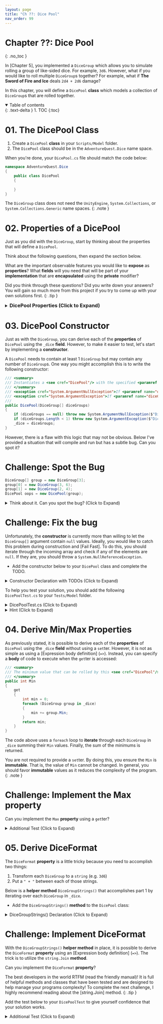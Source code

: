 ```yaml
---
layout: page
title: "Ch ??: Dice Pool"
nav_order: 99
---
```


# Chapter ??: Dice Pool
{: .no_toc }

In [Chapter 5], you implemented a `DiceGroup` which allows you to simulate
rolling a group of like-sided dice. For example, `3d6`. However, what if you
would like to roll multiple `DiceGroup`s together? For example, what if **The
Sword of Fire and Ice** deals `2d4 + 2d6` damage? 

In this chapter, you will define a `DicePool` **class** which models a
collection of `DiceGroup`s that are rolled together.

<details open markdown="block">
  <summary>
    Table of contents
  </summary>
  {: .text-delta }
1. TOC
{:toc}
</details>

# 01. The DicePool Class

1. Create a `DicePool` **class** in your `Scripts/Model` folder.
2. The `DicePool` class should be in the `AdventureQuest.Dice` name space.

When you're done, your `DicePool.cs` file should match the code below:

```csharp
namespace AdventureQuest.Dice
{
    public class DicePool
    {
        
    }
}
```

The `DiceGroup` class does not need the `UnityEngine`, `System.Collections`,
or `System.Collections.Generic` name spaces.
{: .note }

# 02. Properties of a DicePool

Just as you did with the `DiceGroup`, start by thinking about the properties that
will define a `DicePool`. 

Think about the following questions, then expand the section below.

What are the important observable features you would like to **expose** as
**properties**? What **fields** will you need that will be part of your
**implementation** that are **encapsulated** using the **private** modifier?


Did you think through these questions? Did you write down your answers? You will
gain so much more from this project if you try to come up with your own
solutions first. 
{: .tip }

<details markdown="block">
<summary>
<h3 style="display:inline">DicePool Properties (Click to Expand)</h3>
</summary>

Just as with the `DiceGroup`, there are many ways to implement a `DicePool`. 
If you chose a different set of **properties**, I'd love to hear about them.

I won't try to claim that the **properties** I've chosen here are the best
possible set of **properties**. But, I have attempted to choose properties that
**expose** only the necessary pieces for analyzing the possible outcomes of
rolling a `DicePool`.

```csharp
private readonly DiceGroup[] _dice;

/// <summary>
/// The minimum value that can be rolled by this <see cref="DicePool"/>.
/// </summary>
public int Min { get; }

/// <summary>
/// The maximum value that can be rolled by this <see cref="DicePool"/>.
/// </summary>
public int Max { get; }

/// <summary>
/// A formatted string representing this <see cref="DicePool"/>. For example,
/// "2d6 + 1d4 + 3d10".
/// </summary>
public string DiceFormat { get; }
```

I feel there is a really good argument that could be made to include a
**property** that exposes the underlying `DiceGroup[]`. However, this would
allow the individual `DiceGroup`s to be rolled. Just as with the `DiceGroup`, I
decided that a `DicePool` should act as a single "pool" and should only be
accessed as a whole. However, to be able to examine what each internal
`DiceGroup` looks like, I've included a `string` **property** `DiceFormat`.

Additionally, I have chosen to create a `private readonly DiceGroup[]` **field**
`_dice` to track the internal state of the `DicePool`.

</details>

# 03. DicePool Constructor

Just as with the `DiceGroup`, you can derive each of the **properties** of
`DicePool` using the `_dice` **field**. However, to make it easier to test,
let's start by implementing a **constructor**.

A `DicePool` needs to contain at least 1 `DiceGroup` but may contain any
number of `DiceGroup`s. One way you might accomplish this is to write
the following constructor:

```csharp
/// <summary>
/// Instantiates a <see cref="DicePool"/> with the specified <paramref name="diceGroups"/>.
/// </summary>
/// <exception cref="System.ArgumentNullException">If <paramref name="diceGroups"/> is null.</exception>
/// <exception cref="System.ArgumentException">If <paramref name="diceGroups"/> has fewer than 1 element.</exception>
/// 
public DicePool(DiceGroup[] diceGroups)
{
    if (diceGroups == null) throw new System.ArgumentNullException($"DicePool must contain at least 1 dice set.");
    if (diceGroups.Length < 1) throw new System.ArgumentException($"DicePool must have at least 1 dice set.");
    _dice = diceGroups;
}
```

However, there is a flaw with this logic that may not be obvious. Below I've
provided a situation that will compile and run but has a subtle bug. Can you
spot it?

# Challenge: Spot the Bug

```csharp
DiceGroup[] group = new DiceGroup[3];
group[0] = new DiceGroup(3, 6);
group[1] = new DiceGroup(2, 4);
DicePool oops = new DicePool(group);
```

<details markdown="block">
<summary>Think about it. Can you spot the bug? (Click to Expand)</summary>

If you were to examine the contents of `DiceGroup`, you would find that
`group[2]` is storing the **default** value of `null`. This will almost
certainly rear its ugly head when you attempt to use the `DicePool`.

```csharp
DiceGroup[] group = new DiceGroup[3]; // <-- This array has 3 elements
group[0] = new DiceGroup(3, 6);
group[1] = new DiceGroup(2, 4);
// group[2] = null <-- The 2nd index is never set but is added to the DicePool
DicePool oops = new DicePool(group);
```
</details>

# Challenge: Fix the bug

Unfortunately, the **constructor** is currently more than willing to let the
`DiceGroup[]` argument contain `null` values. Ideally, you would like to catch
this problem during construction and [Fail Fast]. To do this, you should iterate
through the incoming array and check if any of the elements are `null`. If they
are, you should throw a `System.NullReferenceException`.

* Add the constructor below to your `DicePool` class and complete the TODO.

<details markdown="block">
<summary>Constructor Declaration with TODOs (Click to Expand)</summary>

```csharp
/// <summary>
/// Instantiates a <see cref="DicePool"/> with the specified <paramref name="diceGroups"/>.
/// </summary>
/// <exception cref="System.ArgumentNullException">If <paramref name="diceGroups"/> is null.</exception>
/// <exception cref="System.ArgumentException">If <paramref name="diceGroups"/> has fewer than 1 element.</exception>
/// <exception cref="System.NullReferenceException">If any of the elements in <paramref name="diceGroups"/> are null.</exception>
public DicePool(DiceGroup[] diceGroups)
{
    if (diceGroups == null) throw new System.ArgumentNullException($"DicePool must contain at least 1 dice set.");
    if (diceGroups.Length < 1) throw new System.ArgumentException($"DicePool must have at least 1 dice set.");
    // TODO: Validate that all of the DiceGroups are non-null
    _dice = diceGroups;
}
```
</details>

To help you test your solution, you should add the following `DicePoolTest.cs`
to your `Tests/Model` folder.

<details markdown="block">
<summary>DicePoolTest.cs (Click to Expand)</summary>

```csharp
using NUnit.Framework;

namespace AdventureQuest.Dice
{

    public class DicePoolTest
    {

        [Test, Timeout(5000), Description("Tests that the Constructor doesn't allow a null array.")]
        public void ConstructorFailsOnNullArray()
        {
            Assert.Throws<System.ArgumentNullException>(() => new DicePool(null));
        }

        [Test, Timeout(5000), Description("Tests that the Constructor doesn't allow an empty array.")]
        public void ConstructorFailsOnEmptyArray()
        {
            DiceGroup[] emptyArray = {};
            Assert.Throws<System.ArgumentException>(() => new DicePool(emptyArray));
        }

        [Test, Timeout(5000), Description("Tests that the Constructor doesn't allow any null DiceGroups.")]
        public void ConstructorFailsOnNullDiceGroup()
        {
            DiceGroup[] arrayWithNull = { new DiceGroup(3, 6), null, new DiceGroup(2, 4) };
            Assert.Throws<System.NullReferenceException>(() => new DicePool(arrayWithNull));

            DiceGroup[] arrayWithNull2 = { new DiceGroup(3, 6), new DiceGroup(2, 4), new DiceGroup(1, 20), null };
            Assert.Throws<System.NullReferenceException>(() => new DicePool(arrayWithNull2));

            DiceGroup[] arrayWithNull3 = { null, new DiceGroup(2, 4) };
            Assert.Throws<System.NullReferenceException>(() => new DicePool(arrayWithNull3));
        }
    }
}
```
</details>

<details markdown="block">
<summary>Hint (Click to Expand)</summary>

1. Write a for loop that accesses each element of the array.
2. Check `if (diceGroup[i] == null) { }`
3. If it is `null`, throw the appropriate exception.

</details>

# 04. Derive Min/Max Properties

As previously stated, it is possible to derive each of the **properties** of
`DicePool` using the `_dice` **field** without using a `set`ter. However, it is
not as simple as using a [Expression body definition] (`=>`). Instead, you
can specify a **body** of code to execute when the `get`ter is accessed:

```csharp
/// <summary>
/// The minimum value that can be rolled by this <see cref="DicePool"/>.
/// </summary>
public int Min
{
    get
    {
        int min = 0;
        foreach (DiceGroup group in _dice)
        {
            min += group.Min;
        }
        return min;
    }
}
```

The code above uses a `foreach` loop to **iterate** through each `DiceGroup` in
`_dice` summing their `Min` values. Finally, the sum of the minimums is
returned.

You are not required to provide a `set`ter. By doing this, you ensure the `Min`
is **immutable**. That is, the value of `Min` cannot be changed. In general, you
should favor **immutable** values as it reduces the complexity of the program.
{: .note }

# Challenge: Implement the Max property

Can you implement the `Max` **property** using a `get`ter?

<details markdown="block">
<summary>Additional Test (Click to Expand)</summary>

The test below will help give you confidence that your `Min` and `Max`
**properties** are working.

```csharp
[Test, Timeout(5000), Description("Tests the Min and Max properties")]
public void TestMinMax()
{
    
    DicePool pool1d20 = new (new DiceGroup[]{new DiceGroup(1, 20)});
    Assert.AreEqual(1, pool1d20.Min);
    Assert.AreEqual(20, pool1d20.Max);

    DicePool pool2d41d6 = new (new DiceGroup[]{new DiceGroup(2, 4), new DiceGroup(1, 6)});
    Assert.AreEqual(3, pool2d41d6.Min);
    Assert.AreEqual(14, pool2d41d6.Max);

    DicePool pool1d61d41d8 = new (new DiceGroup[]{new DiceGroup(1, 6), new DiceGroup(2, 4), new DiceGroup(1, 8)});
    Assert.AreEqual(4, pool1d61d41d8.Min);
    Assert.AreEqual(22, pool1d61d41d8.Max);
}
```
</details>

# 05. Derive DiceFormat

The `DiceFormat` **property** is a little tricky because you need to accomplish two
things:

1. Transform each `DiceGroup` to a `string` (e.g. `3d6`)
2. Put a `" + "` between each of those strings.

Below is a **helper method** `DiceGroupStrings()` that accomplishes part 1 by
iterating over each `DiceGroup` in `_dice`.

* Add the `DiceGroupStrings()` **method** to the `DicePool` class:

<details markdown="block">
<summary>DiceGroupStrings() Declaration (Click to Expand)</summary>

```csharp
private string[] DiceGroupStrings()
{
    string[] groups = new string[_dice.Length];
    for (int i = 0; i < _dice.Length; i++)
    {
        DiceGroup group = _dice[i];
        groups[i] = $"{group.Amount}d{group.Sides}";
    }
    return groups;
}
```

The method above creates a new `string[] groups` that is the same length as `_dice`.
Next, it populates `groups` with the correct `"{amount}d{sides}"` string.
Finally, it returns the array of strings.
</details>


# Challenge: Implement DiceFormat

With the `DiceGroupStrings()` **helper method** in place, it is possible to
derive the `DiceFormat` **property** using an [Expression body definition]
(`=>`). The trick is to utilize the `string.Join` **method**. 

Can you implement the `DiceFormat` **property**?

The best developers in the world RTFM (read the friendly manual)! It is full
of helpful methods and classes that have been tested and are designed to help
manage your programs complexity! To complete the next challenge, I highly
recommend reading about the [string.Join] method.
{: .tip }

Add the test below to your `DicePoolTest` to give yourself confidence that your
solution works.

<details markdown="block">
<summary>Additional Test (Click to Expand)</summary>

```csharp
[Test, Timeout(5000), Description("Tests the DiceFormat property")]
public void TestDiceFormat()
{
    DicePool pool1d20 = new (new DiceGroup[]{new DiceGroup(1, 20)});
    Assert.AreEqual("1d20", pool1d20.DiceFormat);

    DicePool pool2d41d6 = new (new DiceGroup[]{new DiceGroup(2, 4), new DiceGroup(1, 6)});
    Assert.AreEqual("2d4 + 1d6", pool2d41d6.DiceFormat);

    DicePool pool1d62d41d8 = new (new DiceGroup[]{new DiceGroup(1, 6), new DiceGroup(2, 4), new DiceGroup(1, 8)});
    Assert.AreEqual("1d6 + 2d4 + 1d8", pool1d62d41d8.DiceFormat);
}
```
</summary>

<details markdown="block">
<summary>Hint (Click to Expand)</summary>
You should use the separator " + " and the array returned by `DiceGroupStrings()`.
</details>

<details markdown="block">
<summary>Solution (Click to Expand)</summary>

```csharp
public string DiceFormat => string.Join(" + ", DiceGroupStrings());
```
</details>


# Challenge: Another Constructor Bug

Add the following test to your `DicePoolTest` **class** but don't run it yet.

<details markdown="block">
<summary>Additional Test (Click to Expand)</summary>

```csharp
[Test, Timeout(5000), Description("Tests that DiceGroup is not mutable")]
public void TestDiceGroupImmutable()
{
    DiceGroup[] group = new DiceGroup[2];
    group[0] = new DiceGroup(3, 6);
    group[1] = new DiceGroup(2, 4);
    DicePool pool3d6plus2d4 = new (group);

    group[0] = new DiceGroup(1, 8);
    group[1] = new DiceGroup(1, 10);
    DicePool pool1d8plus1d10 = new (group);

    Assert.AreEqual("3d6 + 2d4", pool3d6plus2d4.DiceFormat);
    Assert.AreEqual("1d8 + 1d10", pool1d8plus1d10.DiceFormat);
}
```
</details>

Just as before, the code above will compile and run. However, there is a logical
bug that occurs during the above test. Can you spot the bug?

<details markdown="block">
<summary>Think about it. Can you spot the bug? (Click to Expand)</summary>

The code successfully initializes two `DicePool`s. However, when you assign
`_dice = diceGroup;` in the constructor, it is referencing the array `group`
that was declared outside of the **class**. Then, the following code runs:

```csharp
group[0] = new DiceGroup(1, 8);
group[1] = new DiceGroup(1, 10);
```

Because `_dice` is referencing the same array as `group`, the values within the
first `DicePool` are modified! Ooops!

This bug could be incredibly annoying and tricky to track down because it
doesn't cause any exceptions to occur. This is one reason you should favor
**immutable** data. The only reason this bug is possible is because the values
of `group` can be modified.

 Imagine your player has the **ULTIMATE** weapon which should deal `3d20 + 6d6`
but it is accidentally changed to `1d4 + 1d6` damage! The game wouldn't crash
when the weapon is used. Instead, it would result in a pitiful damage result.

</details>

# Challenge: Fix the bug

To fix this bug, you need to that modifying the array that was passed to
the **constructor** will not modify the `_dice` array. This can be accomplished
by initializing a `new` array and copying the values.

Can you update the constructor such that the `_dice` **field** is initialized to
a new array containing a copy of each value?

<details markdown="block">
<summary>Hint (Click to Expand)</summary>

Complete the **TODOs** in this **constructor** template:

```csharp
public DicePool(DiceGroup[] diceGroups)
{
    if (diceGroups == null) throw new System.ArgumentNullException($"DicePool must contain at least 1 dice set.");
    if (diceGroups.Length < 1) throw new System.ArgumentException($"DicePool must have at least 1 dice set.");
    // TODO: Initialize _dice to be the same length as diceGroup
    for (int i = 0; i < diceGroups.Length; i++)
    {
        if (diceGroups[i] == null) { throw new System.NullReferenceException($"DicePool cannot be initialized with null DiceGroup."); }
        // TODO: Copy the appropriate element to _dice
    }
}
```
</details>

# Challenge: Implement the Roll() method

Finally, you are ready to implement the **DicePool.Roll()** method which sums
the result of rolling each `DiceGroup`.

<details markdown="block">
<summary>Roll() Declaration (Click to Expand)</summary>

```csharp
// <summary>
/// Rolls all of the dice and returns the sum.
/// </summary>
public int Roll()
{
    int sum = 0;
    return sum;
}
```
</details>

<details markdown="block">
<summary>Additional Tests (Click to Expand)</summary>

```csharp
[Test, Timeout(5000), Description("Tests the result of rolling a 1d6 + 1d4 + 1d8 50,000 times.")]
public void TestRoll1d61d41d8()
{
    DicePool pool = new ( new []{new DiceGroup(1, 6), new DiceGroup(1, 4), new DiceGroup(1, 8)});

    // Roll the die pool 1000 times ensuring the bounds
    int[] values = new int[50_000];
    for (int i = 0; i < 50_000; i++)
    {
        int result = pool.Roll();
        Assert.LessOrEqual(result, pool.Max);
        Assert.GreaterOrEqual(result, pool.Min);
        values[i] = result;
    }

    // Result should contain all values from 3 to 18
    for (int i = pool.Min; i <= pool.Max; i++)
    {
        Assert.Contains(i, values);
    }
}

[Test, Timeout(5000), Description("Tests the result of rolling a 2d4 + 1d6 50,000 times.")]
public void TestRoll2d41d20()
{
    DicePool pool = new ( new []{new DiceGroup(2, 4), new DiceGroup(1, 20)});

    // Roll the die pool 1000 times ensuring the bounds
    int[] values = new int[50_000];
    for (int i = 0; i < 50_000; i++)
    {
        int result = pool.Roll();
        Assert.LessOrEqual(result, pool.Max);
        Assert.GreaterOrEqual(result, pool.Min);
        values[i] = result;
    }

    // Result should contain all values from 3 to 28
    for (int i = pool.Min; i <= pool.Max; i++)
    {
        Assert.Contains(i, values);
    }
}
```
</details>

# Good Time to Commit

If you have not already done so, now would be a good time to make a commit. You just
finished a feature. More specifically, you implemented a `DicePool` **class** which
models rolling one or more `DiceGroup`s together.

{% include GitHub/CreateCommit.md %}

# What's Next

Whew! That was a lot of work! In [Chapter 7: DicePool Roller], you will
implement a **Dice Analyzer Scene** that allows the user enter a string
representing a `DicePool` and roll simulate rolls. This will be your first step
toward analyzing the possible outcomes of various dice pools.

---
[Chapter 5]: {% link pages/02-DiceAnalyzer/05-DiceGroup.md %}
[Chapter 5: DicePool Roller]:
[Fail Fast]: https://en.wikipedia.org/wiki/Fail-fast
[string.Join]: https://learn.microsoft.com/en-us/dotnet/api/system.string.join?view=net-7.0#system-string-join(system-string-system-string())
[Expression body definition]: https://learn.microsoft.com/en-us/dotnet/csharp/programming-guide/classes-and-structs/properties#expression-body-definitions